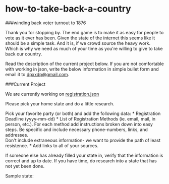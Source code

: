 # how-to-take-back-a-country
###winding back voter turnout to 1876

Thank you for stopping by.  The end game is to make it as easy for people to vote as it ever has been.  Given the state of the internet this seems like it should be a simple task.  And it is, if we crowd source the heavy work.  Which is why we need as much of your time as you're willing to give to take back our country.

Read the description of the current project below.  If you are not comfortable with working in json, write the below information in simple bullet form and email it to dpxxdp@gmail.com.

###Current Project

We are currently working on [registration.json](./registration.json)

Please pick your home state and do a little research.

 Pick your favorite party (or both) and add the following data:
       * Registration Deadline (yyyy-mm-dd)
       * List of Registration Methods (ie. email, mail, in person, etc.). 
            For each method add instructions broken down into easy steps. Be specific and
            include necessary phone-numbers, links, and addresses.  
            Don't include extraneous information- we want to provide the path of least resistence.
      * Add links to all of your sources.

 If someone else has already filled your state in, verify that the information is correct and up to date.
 If you have time, do research into a state that has not yet been done.
 
 Sample state:
 
 
 
 
 
 
 
 
 
 
